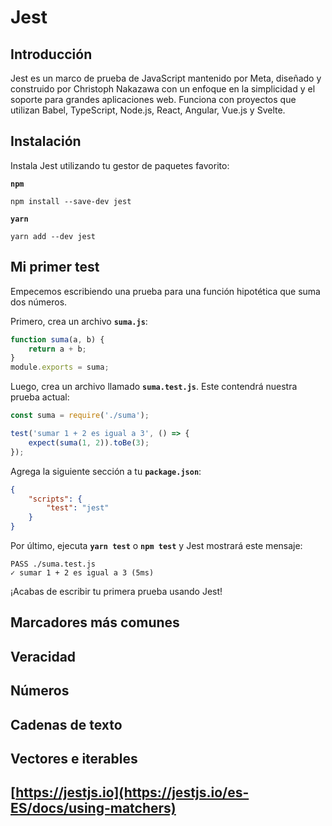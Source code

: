 # Jest

## Introducción

Jest es un marco de prueba de JavaScript mantenido por Meta, diseñado y construido por Christoph Nakazawa con un enfoque en la simplicidad y el soporte para grandes aplicaciones web. Funciona con proyectos que utilizan Babel, TypeScript, Node.js, React, Angular, Vue.js y Svelte.

## Instalación

Instala Jest utilizando tu gestor de paquetes favorito:

**`npm`**

```npm
npm install --save-dev jest
```

**`yarn`**

```
yarn add --dev jest
```

## Mi primer test

Empecemos escribiendo una prueba para una función hipotética que suma dos números.

Primero, crea un archivo **`suma.js`**:

```js
function suma(a, b) {
	return a + b;
}
module.exports = suma;
```

Luego, crea un archivo llamado **`suma.test.js`**. Este contendrá nuestra prueba actual:

```js
const suma = require('./suma');

test('sumar 1 + 2 es igual a 3', () => {
	expect(suma(1, 2)).toBe(3);
});
```

Agrega la siguiente sección a tu **`package.json`**:

```json
{
	"scripts": {
		"test": "jest"
	}
}
```

Por último, ejecuta **`yarn test`** o **`npm test`** y Jest mostrará este mensaje:

```
PASS ./suma.test.js
✓ sumar 1 + 2 es igual a 3 (5ms)
```

¡Acabas de escribir tu primera prueba usando Jest!

## Marcadores más comunes

## Veracidad

## Números

## Cadenas de texto

## Vectores e iterables

## [https://jestjs.io](https://jestjs.io/es-ES/docs/using-matchers)
